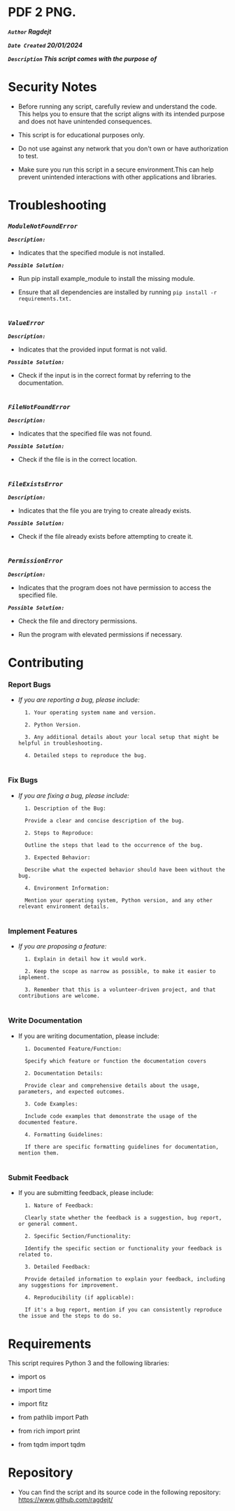 # PDF 2 PNG.

***`Author` Ragdejt***

***`Date Created` 20/01/2024***

***`Description` This script comes with the purpose of***

#

# Security Notes

- Before running any script, carefully review and understand the code. This helps you to ensure that the script aligns with its intended purpose and does not have unintended consequences.

- This script is for educational purposes only.
    
- Do not use against any network that you don't own or have authorization to test.

- Make sure you run this script in a secure environment.This can help prevent unintended interactions with other applications and libraries.

#

# Troubleshooting

### ***`ModuleNotFoundError`*** 

***`Description:`***

- Indicates that the specified module is not installed.

***`Possible Solution:`*** 

- Run pip install example_module to install the missing module.

- Ensure that all dependencies are installed by running `pip install -r requirements.txt.`

#

### ***`ValueError`***

***`Description:`***

-  Indicates that the provided input format is not valid.

***`Possible Solution:`***

- Check if the input is in the correct format by referring to the documentation.

#

### ***`FileNotFoundError`***

***`Description:`***

- Indicates that the specified file was not found.

***`Possible Solution:`***

- Check if the file is in the correct location.

#

### ***`FileExistsError`***

***`Description:`***

- Indicates that the file you are trying to create already exists.

***`Possible Solution:`***

- Check if the file already exists before attempting to create it.

#

### ***`PermissionError`***

***`Description:`***

- Indicates that the program does not have permission to access the specified file.

***`Possible Solution:`***

- Check the file and directory permissions.

- Run the program with elevated permissions if necessary.

#

# Contributing

### Report Bugs

- *If you are reporting a bug, please include:*

        1. Your operating system name and version.

        2. Python Version.

        3. Any additional details about your local setup that might be helpful in troubleshooting.

        4. Detailed steps to reproduce the bug.

#

### Fix Bugs

- *If you are fixing a bug, please include:*

        1. Description of the Bug:

        Provide a clear and concise description of the bug.

        2. Steps to Reproduce:

        Outline the steps that lead to the occurrence of the bug.

        3. Expected Behavior:

        Describe what the expected behavior should have been without the bug.

        4. Environment Information:

        Mention your operating system, Python version, and any other relevant environment details.

#

### Implement Features

- *If you are proposing a feature:*

        1. Explain in detail how it would work.

        2. Keep the scope as narrow as possible, to make it easier to implement.

        3. Remember that this is a volunteer-driven project, and that contributions are welcome.

#

### Write Documentation

- If you are writing documentation, please include:

        1. Documented Feature/Function:
        
        Specify which feature or function the documentation covers

        2. Documentation Details:

        Provide clear and comprehensive details about the usage, parameters, and expected outcomes.

        3. Code Examples:

        Include code examples that demonstrate the usage of the documented feature.

        4. Formatting Guidelines:

        If there are specific formatting guidelines for documentation, mention them.

#

### Submit Feedback

- If you are submitting feedback, please include:

        1. Nature of Feedback:

        Clearly state whether the feedback is a suggestion, bug report, or general comment.

        2. Specific Section/Functionality:

        Identify the specific section or functionality your feedback is related to.

        3. Detailed Feedback:

        Provide detailed information to explain your feedback, including any suggestions for improvement.

        4. Reproducibility (if applicable):

        If it's a bug report, mention if you can consistently reproduce the issue and the steps to do so.

#

# Requirements

This script requires Python 3 and the following libraries:  

* import os

* import time

* import fitz

* from pathlib import Path

* from rich import print

* from tqdm import tqdm

# Repository

- You can find the script and its source code in the following repository:   
https://www.github.com/ragdejt/
